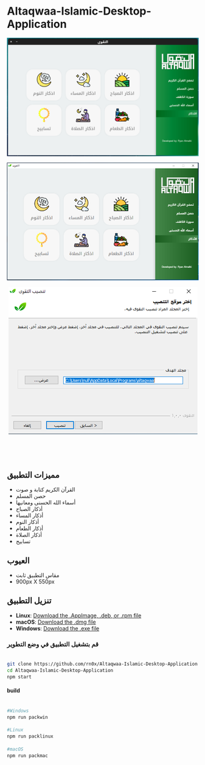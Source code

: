 # Altaqwaa-Islamic-Desktop-Application


<p align="center">
  <img align="center" src="/github/1.png"> <br><br>
  <img align="center" src="/github/2.png"> <br><br>
  <img align="center" src="/github/3.png"> <br><br>
</p>


<br><br>

## مميزات التطبيق

- القرآن الكريم كتابة و صوت
- حصن المسلم
- أسماء الله الحسنى ومعانيها
- أذكار الصباح
- أذكار المساء
- أذكار النوم
- أذكار الطعام 
- أذكار الصلاة
- تسابيح

## العيوب

- مقاس التطبيق ثابت 
- 900px X 550px

## تنزيل التطبيق

- **Linux**: [Download the .AppImage, .deb, or .rpm file](https://github.com/rn0x/Altaqwaa-Islamic-Desktop-Application/releases/latest)
- **macOS**: [Download the .dmg file](https://github.com/szTheory/Altaqwaa-Islamic-Desktop-Application/releases/latest)
- **Windows**: [Download the .exe file](https://github.com/szTheory/Altaqwaa-Islamic-Desktop-Application/releases/latest)

### قم  بتشغيل التطبيق في وضع التطوير 


```bash

git clone https://github.com/rn0x/Altaqwaa-Islamic-Desktop-Application
cd Altaqwaa-Islamic-Desktop-Application
npm start

```

#### build 

```bash

#Windows
npm run packwin

#Linux
npm run packlinux

#macOS
npm run packmac

```

